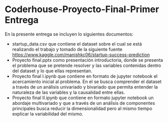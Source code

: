 # Coderhouse-Proyecto-Final-Primer Entrega
En la presente entrega se incluyen lo siguientes documentos:
- startup_data.csv que contiene el dataset sobre el cual se está realizando el trabajo y tomado de la siguiente fuente https://www.kaggle.com/manishkc06/startup-success-prediction
- Proyecto final.pptx como presentación introductoria, donde se presenta el problema que se pretende resolver y las variables contenidas dentro del dataset y lo que ellas representan.
- Proyecto final I.ipynb que contiene en formato de jupyter notebook el acercamiento inicial al problema. En el se busca comprender el dataset a través de un análisis univariado y bivariado que permita entender la naturaleza de las variables y la causalidad entre ellas.
- Proyecto final II.ipynb que contiene en formato jupyter notebook un abordaje multivariado y que a través de un análisis de componentes principales busca reducir la dimensionalidad pero al mismo tiempo explicar la variabilidad del mismo.
